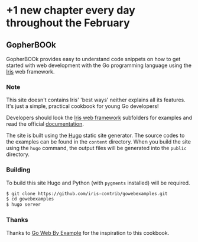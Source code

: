# +1 new chapter every day throughout the February


## GopherBOOk

GopherBOOk provides easy to understand code snippets on how to get started with web development with the Go programming language using the  [Iris](https://github.com/kataras/iris) web framework.


### Note

This site doesn't contains Iris' 'best ways' neither explains all its features. It's just a simple, practical cookbook for young Go developers!

Developers should look the [Iris web framework](https://github.com/kataras/iris) subfolders for examples and read the official [documentation](https://godoc.org/gopkg.in/kataras/iris.v6).

The site is built using the [Hugo](https://github.com/spf13/hugo) static site generator.
The source codes to the examples can be found in the `content` directory.
When you build the site using the `hugo` command, the output files will be generated into the `public` directory.

### Building

To build this site Hugo and Python (with `pygments` installed) will be required.

```sh
$ git clone https://github.com/iris-contrib/gowebexamples.git
$ cd gowebexamples
$ hugo server
```

### Thanks

Thanks to [Go Web By Example](https://gowebexamples.github.io) for the inspiration to this cookbook.
